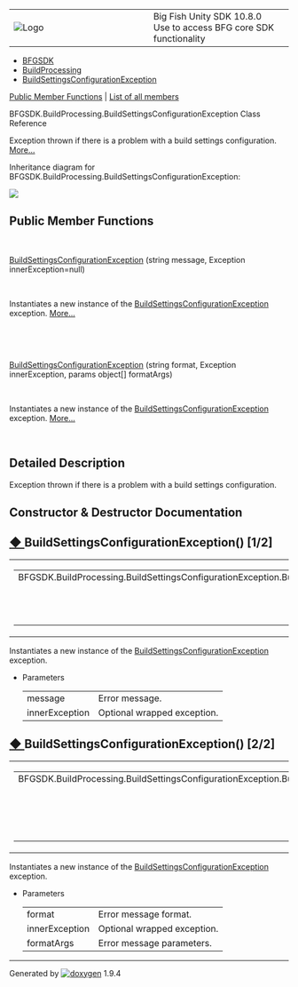 <table>
<colgroup>
<col style="width: 50%" />
<col style="width: 50%" />
</colgroup>
<tbody>
<tr class="odd">
<td><img src="Icon-100.png" alt="Logo" /></td>
<td><div id="projectname">
Big Fish Unity SDK<span id="projectnumber"> 10.8.0</span>
</div>
<div id="projectbrief">
Use to access BFG core SDK functionality
</div></td>
</tr>
</tbody>
</table>

  - [BFGSDK](namespace_b_f_g_s_d_k.html)
  - [BuildProcessing](namespace_b_f_g_s_d_k_1_1_build_processing.html)
  - [BuildSettingsConfigurationException](class_b_f_g_s_d_k_1_1_build_processing_1_1_build_settings_configuration_exception.html)

[Public Member Functions](#pub-methods) | [List of all
members](class_b_f_g_s_d_k_1_1_build_processing_1_1_build_settings_configuration_exception-members.html)

BFGSDK.BuildProcessing.BuildSettingsConfigurationException Class
Reference

Exception thrown if there is a problem with a build settings
configuration.
[More...](class_b_f_g_s_d_k_1_1_build_processing_1_1_build_settings_configuration_exception.html#details)

Inheritance diagram for
BFGSDK.BuildProcessing.BuildSettingsConfigurationException:

![](class_b_f_g_s_d_k_1_1_build_processing_1_1_build_settings_configuration_exception.png)

##  Public Member Functions

 

[BuildSettingsConfigurationException](class_b_f_g_s_d_k_1_1_build_processing_1_1_build_settings_configuration_exception.html#ac33e148281c9a74034631c072dfd4013)
(string message, Exception innerException=null)

 

Instantiates a new instance of the
[BuildSettingsConfigurationException](class_b_f_g_s_d_k_1_1_build_processing_1_1_build_settings_configuration_exception.html "Exception thrown if there is a problem with a build settings configuration.")
exception.
[More...](class_b_f_g_s_d_k_1_1_build_processing_1_1_build_settings_configuration_exception.html#ac33e148281c9a74034631c072dfd4013)  

 

 

[BuildSettingsConfigurationException](class_b_f_g_s_d_k_1_1_build_processing_1_1_build_settings_configuration_exception.html#a427f977c65500d61c7f1faaa4d80edd0)
(string format, Exception innerException, params object\[\] formatArgs)

 

Instantiates a new instance of the
[BuildSettingsConfigurationException](class_b_f_g_s_d_k_1_1_build_processing_1_1_build_settings_configuration_exception.html "Exception thrown if there is a problem with a build settings configuration.")
exception.
[More...](class_b_f_g_s_d_k_1_1_build_processing_1_1_build_settings_configuration_exception.html#a427f977c65500d61c7f1faaa4d80edd0)  

 

## Detailed Description

Exception thrown if there is a problem with a build settings
configuration.

## Constructor & Destructor Documentation

## [◆ ](#ac33e148281c9a74034631c072dfd4013)BuildSettingsConfigurationException() \[1/2\]

<table>
<colgroup>
<col style="width: 50%" />
<col style="width: 50%" />
</colgroup>
<tbody>
<tr class="odd">
<td><table>
<tbody>
<tr class="odd">
<td>BFGSDK.BuildProcessing.BuildSettingsConfigurationException.BuildSettingsConfigurationException</td>
<td>(</td>
<td>string </td>
<td><em>message</em>,</td>
</tr>
<tr class="even">
<td></td>
<td></td>
<td>Exception </td>
<td><em>innerException</em> = <code>null</code> </td>
</tr>
<tr class="odd">
<td></td>
<td>)</td>
<td></td>
<td></td>
</tr>
</tbody>
</table></td>
<td><span class="mlabels"><span class="mlabel">inline</span></span></td>
</tr>
</tbody>
</table>

Instantiates a new instance of the
[BuildSettingsConfigurationException](class_b_f_g_s_d_k_1_1_build_processing_1_1_build_settings_configuration_exception.html "Exception thrown if there is a problem with a build settings configuration.")
exception.

  - Parameters
    
    |                |                             |
    | -------------- | --------------------------- |
    | message        | Error message.              |
    | innerException | Optional wrapped exception. |
    

## [◆ ](#a427f977c65500d61c7f1faaa4d80edd0)BuildSettingsConfigurationException() \[2/2\]

<table>
<colgroup>
<col style="width: 50%" />
<col style="width: 50%" />
</colgroup>
<tbody>
<tr class="odd">
<td><table>
<tbody>
<tr class="odd">
<td>BFGSDK.BuildProcessing.BuildSettingsConfigurationException.BuildSettingsConfigurationException</td>
<td>(</td>
<td>string </td>
<td><em>format</em>,</td>
</tr>
<tr class="even">
<td></td>
<td></td>
<td>Exception </td>
<td><em>innerException</em>,</td>
</tr>
<tr class="odd">
<td></td>
<td></td>
<td>params object[] </td>
<td><em>formatArgs</em> </td>
</tr>
<tr class="even">
<td></td>
<td>)</td>
<td></td>
<td></td>
</tr>
</tbody>
</table></td>
<td><span class="mlabels"><span class="mlabel">inline</span></span></td>
</tr>
</tbody>
</table>

Instantiates a new instance of the
[BuildSettingsConfigurationException](class_b_f_g_s_d_k_1_1_build_processing_1_1_build_settings_configuration_exception.html "Exception thrown if there is a problem with a build settings configuration.")
exception.

  - Parameters
    
    |                |                             |
    | -------------- | --------------------------- |
    | format         | Error message format.       |
    | innerException | Optional wrapped exception. |
    | formatArgs     | Error message parameters.   |
    

-----

Generated
by [![doxygen](doxygen.svg)](https://www.doxygen.org/index.html) 1.9.4
